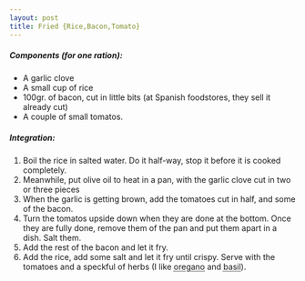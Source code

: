 ```yaml
---
layout: post
title: Fried {Rice,Bacon,Tomato}
---
```


<h5>Components (for one ration):</h5>
<ul><li>A garlic clove</li><li>A small cup of rice</li><li>100gr. of bacon, cut in little bits (at Spanish foodstores, they sell it already cut)</li><li>A couple of small tomatos.</li></ul>

<h5>Integration:</h5>
<ol><li>Boil the rice in salted water. Do it half-way, stop it before it is cooked completely.</li>
<li>Meanwhile, put olive oil to heat in a pan, with the garlic clove cut in two or three pieces</li>
<li>When the garlic is getting brown, add the tomatoes cut in half, and some of the bacon.</li>
<li>Turn the tomatos upside down when they are done at the bottom. Once they are fully done, remove them of the pan and put them apart in a dish. Salt them.</li>
<li>Add the rest of the bacon and let it fry.</li>
<li>Add the rice, add some salt and let it fry until crispy. Serve with the tomatoes and a speckful of herbs (I like <acronym title="Oregano marjorana">oregano</acronym> and <acronym title="Ocimum basilicum">basil</acronym>).</li>
</ol>
